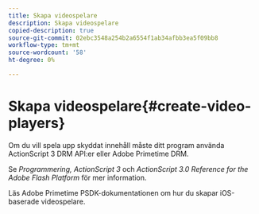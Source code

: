 ```yaml
---
title: Skapa videospelare
description: Skapa videospelare
copied-description: true
source-git-commit: 02ebc3548a254b2a6554f1ab34afbb3ea5f09bb8
workflow-type: tm+mt
source-wordcount: '58'
ht-degree: 0%

---
```


# Skapa videospelare{#create-video-players}

Om du vill spela upp skyddat innehåll måste ditt program använda ActionScript 3 DRM API:er eller Adobe Primetime DRM.

Se *Programmering, ActionScript 3* och *ActionScript 3.0 Reference for the Adobe Flash Platform* för mer information.

Läs Adobe Primetime PSDK-dokumentationen om hur du skapar iOS-baserade videospelare.
